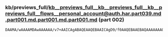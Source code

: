 ### kb/previews_full/kb__previews_full__kb__previews_full__kb__previews_full__flows__personal_account@auth.har.part039.md.part001.md.part001.md.part001.md (part 002)

```md
DAAMA/wAAAAMDAwAAAAAA/v7+AAICAgABAQEAAQEBAAICAgD9/f0AAQEBAAEBAQAAAAAAAQEBAAAAAAD9/P0AAgQEAP7+/QAEAQAA/v7+AAAAAAD///8AAgMBAAICAQD///8A/v7+AP7/AQ
```

```
